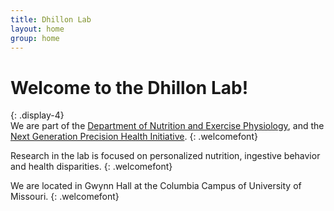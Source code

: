 ```yaml
---
title: Dhillon Lab 
layout: home
group: home
---
```


# Welcome to the Dhillon Lab!
{: .display-4}
<br>
We are part of the [Department of Nutrition and Exercise Physiology](https://nep.missouri.edu/), and the [Next Generation Precision Health Initiative](https://precisionhealth.umsystem.edu/). 
{: .welcomefont}

Research in the lab is focused on personalized nutrition, ingestive behavior and health disparities.
{: .welcomefont}

We are located in Gwynn Hall at the Columbia Campus of University of Missouri.
{: .welcomefont}